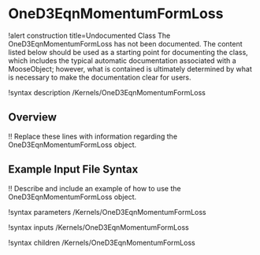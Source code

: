 # OneD3EqnMomentumFormLoss

!alert construction title=Undocumented Class
The OneD3EqnMomentumFormLoss has not been documented. The content listed below should be used as a starting point for
documenting the class, which includes the typical automatic documentation associated with a
MooseObject; however, what is contained is ultimately determined by what is necessary to make the
documentation clear for users.

!syntax description /Kernels/OneD3EqnMomentumFormLoss

## Overview

!! Replace these lines with information regarding the OneD3EqnMomentumFormLoss object.

## Example Input File Syntax

!! Describe and include an example of how to use the OneD3EqnMomentumFormLoss object.

!syntax parameters /Kernels/OneD3EqnMomentumFormLoss

!syntax inputs /Kernels/OneD3EqnMomentumFormLoss

!syntax children /Kernels/OneD3EqnMomentumFormLoss
